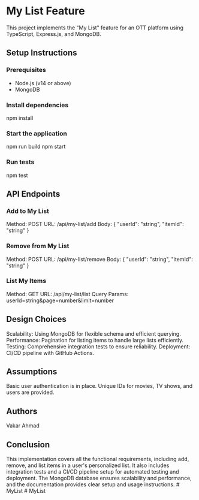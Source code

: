 # My List Feature

This project implements the "My List" feature for an OTT platform using TypeScript, Express.js, and MongoDB.

## Setup Instructions

### Prerequisites

- Node.js (v14 or above)
- MongoDB

### Install dependencies

npm install

### Start the application

npm run build
npm start

### Run tests

npm test

## API Endpoints

### Add to My List

Method: POST
URL: /api/my-list/add
Body: { "userId": "string", "itemId": "string" }

### Remove from My List

Method: POST
URL: /api/my-list/remove
Body: { "userId": "string", "itemId": "string" }

### List My Items

Method: GET
URL: /api/my-list/list
Query Params: userId=string&page=number&limit=number

## Design Choices

Scalability: Using MongoDB for flexible schema and efficient querying.
Performance: Pagination for listing items to handle large lists efficiently.
Testing: Comprehensive integration tests to ensure reliability.
Deployment: CI/CD pipeline with GitHub Actions.

## Assumptions

Basic user authentication is in place.
Unique IDs for movies, TV shows, and users are provided.

## Authors

Vakar Ahmad

## Conclusion

This implementation covers all the functional requirements, including add, remove, and list items in a user's personalized list. It also includes integration tests and a CI/CD pipeline setup for automated testing and deployment. The MongoDB database ensures scalability and performance, and the documentation provides clear setup and usage instructions.
#   M y L i s t  
 #   M y L i s t  
 